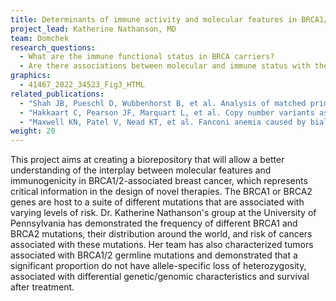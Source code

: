 ```yaml
---
title: Determinants of immune activity and molecular features in BRCA1/2 mutation carriers
project_lead: Katherine Nathanson, MD
team: Domchek
research_questions:
  - What are the immune functional status in BRCA carriers?
  - Are there associations between molecular and immune status with therapeutic response and survival?
graphics:
  - 41467_2022_34523_Fig3_HTML
related_publications:
  - "Shah JB, Pueschl D, Wubbenhorst B, et al. Analysis of matched primary and recurrent BRCA1/2 mutation-associated tumors identifies recurrence-specific drivers. Nat Commun. 2022 Nov 7;13(1):6728. doi: 10.1038/s41467-022-34523-y. PMID: 36344544; PMCID: PMC9640723."
  - "Hakkaart C, Pearson JF, Marquart L, et al. Copy number variants as modifiers of breast cancer risk for BRCA1/BRCA2 pathogenic variant carriers. Commun Biol. 2022 Oct 6;5(1):1061. doi: 10.1038/s42003-022-03978-6. PMID: 36203093; PMCID: PMC9537519."
  - "Maxwell KN, Patel V, Nead KT, et al. Fanconi anemia caused by biallelic inactivation of BRCA2 can present with an atypical cancer phenotype in adulthood. Clin Genet. 2023 Jan;103(1):119-124. doi: 10.1111/cge.14231. Epub 2022 Sep 26. PMID: 36089892; PMCID: PMC9742260."
weight: 20
---
```

This project aims at creating a biorepository that will allow a better understanding of the interplay between molecular features and immunogenicity in BRCA1/2-associated breast cancer, which represents critical information in the design of novel therapies. The BRCA1 or BRCA2 genes are host to a suite of different mutations that are associated with varying levels of risk. Dr. Katherine Nathanson's group at the University of Pennsylvania has demonstrated the frequency of different BRCA1 and BRCA2 mutations, their distribution around the world, and risk of cancers associated with these mutations. Her team has also characterized tumors associated with BRCA1/2 germline mutations and demonstrated that a significant proportion do not have allele-specific loss of heterozygosity, associated with differential genetic/genomic characteristics and survival after treatment.
